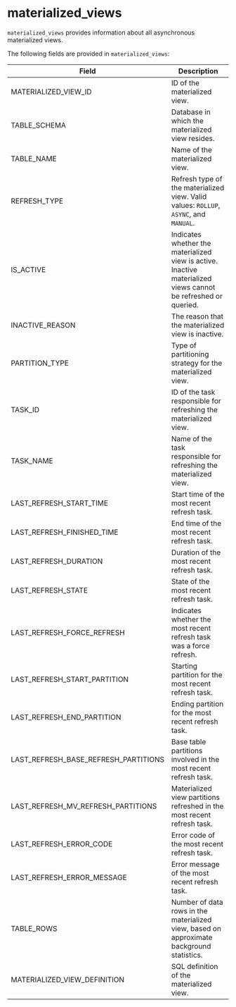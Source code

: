 # materialized_views

`materialized_views` provides information about all asynchronous materialized views.

The following fields are provided in `materialized_views`:

| **Field**                            | **Description**                                              |
| ------------------------------------ | ------------------------------------------------------------ |
| MATERIALIZED_VIEW_ID                 | ID of the materialized view.                                 |
| TABLE_SCHEMA                         | Database in which the materialized view resides.             |
| TABLE_NAME                           | Name of the materialized view.                               |
| REFRESH_TYPE                         | Refresh type of the materialized view. Valid values: `ROLLUP`, `ASYNC`, and `MANUAL`. |
| IS_ACTIVE                            | Indicates whether the materialized view is active. Inactive materialized views cannot be refreshed or queried. |
| INACTIVE_REASON                      | The reason that the materialized view is inactive.           |
| PARTITION_TYPE                       | Type of partitioning strategy for the materialized view.     |
| TASK_ID                              | ID of the task responsible for refreshing the materialized view. |
| TASK_NAME                            | Name of the task responsible for refreshing the materialized view. |
| LAST_REFRESH_START_TIME              | Start time of the most recent refresh task.                  |
| LAST_REFRESH_FINISHED_TIME           | End time of the most recent refresh task.                    |
| LAST_REFRESH_DURATION                | Duration of the most recent refresh task.                    |
| LAST_REFRESH_STATE                   | State of the most recent refresh task.                       |
| LAST_REFRESH_FORCE_REFRESH           | Indicates whether the most recent refresh task was a force refresh. |
| LAST_REFRESH_START_PARTITION         | Starting partition for the most recent refresh task.         |
| LAST_REFRESH_END_PARTITION           | Ending partition for the most recent refresh task.           |
| LAST_REFRESH_BASE_REFRESH_PARTITIONS | Base table partitions involved in the most recent refresh task. |
| LAST_REFRESH_MV_REFRESH_PARTITIONS   | Materialized view partitions refreshed in the most recent refresh task. |
| LAST_REFRESH_ERROR_CODE              | Error code of the most recent refresh task.                  |
| LAST_REFRESH_ERROR_MESSAGE           | Error message of the most recent refresh task.               |
| TABLE_ROWS                           | Number of data rows in the materialized view, based on approximate background statistics. |
| MATERIALIZED_VIEW_DEFINITION         | SQL definition of the materialized view.                     |
